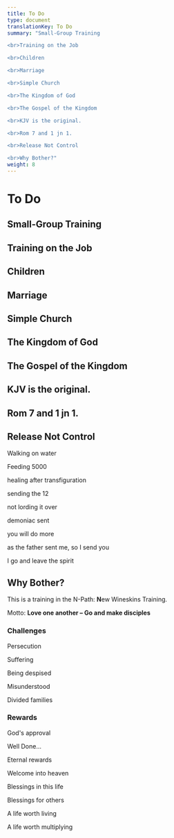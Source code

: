 ```yaml
---
title: To Do
type: document
translationKey: To Do
summary: "Small-Group Training

<br>Training on the Job

<br>Children

<br>Marriage

<br>Simple Church

<br>The Kingdom of God

<br>The Gospel of the Kingdom

<br>KJV is the original.

<br>Rom 7 and 1 jn 1.

<br>Release Not Control

<br>Why Bother?"
weight: 8
---
```

# To Do

## Small-Group Training

## Training on the Job

## Children

## Marriage

## Simple Church

## The Kingdom of God

## The Gospel of the Kingdom

## KJV is the original.

## Rom 7 and 1 jn 1.

## Release Not Control

Walking on water

Feeding 5000

healing after transfiguration

sending the 12

not lording it over

demoniac sent

you will do more

as the father sent me, so I send you

I go and leave the spirit

## Why Bother?

This is a training in the N-Path: **N**ew Wineskins Training.

Motto: **Love one another – Go and make disciples**

### Challenges

Persecution

Suffering

Being despised

Misunderstood

Divided families

### Rewards

God's approval

Well Done...

Eternal rewards

Welcome into heaven

Blessings in this life

Blessings for others

A life worth living

A life worth multiplying
